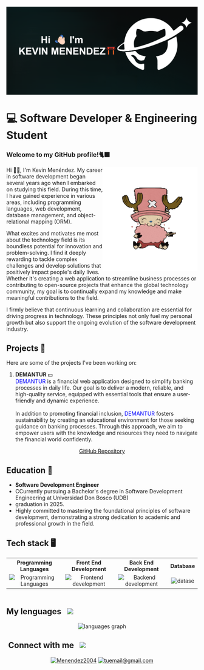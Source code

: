 
![header!](./imgs/Header.png)


# 💻  Software Developer & Engineering Student

### Welcome to my GitHub profile!🐈‍⬛

<img align="right" width=250px alt="Cat" src="imgs/chopper.gif" />

Hi 👋🏻, I'm Kevin Menéndez. My career in software development began several years ago when I embarked on studying this field. During this time, I have gained experience in various areas, including programming languages, web development, database management, and object-relational mapping (ORM).

What excites and motivates me most about the technology field is its boundless potential for innovation and problem-solving. I find it deeply rewarding to tackle complex challenges and develop solutions that positively impact people's daily lives. Whether it's creating a web application to streamline business processes or contributing to open-source projects that enhance the global technology community, my goal is to continually expand my knowledge and make meaningful contributions to the field.

I firmly believe that continuous learning and collaboration are essential for driving progress in technology. These principles not only fuel my personal growth but also support the ongoing evolution of the software development industry.

## Projects 🏦
Here are some of the projects I've been working on:
1. **DEMANTUR** 💵
<br><span style="color:blue">DEMANTUR</span> is a financial web application designed to simplify banking processes in daily life. Our goal is to deliver a modern, reliable, and high-quality service, equipped with essential tools that ensure a user-friendly and dynamic experience.  
<br>In addition to promoting financial inclusion, <span style="color:blue">DEMANTUR</span> fosters sustainability by creating an educational environment for those seeking guidance on banking processes. Through this approach, we aim to empower users with the knowledge and resources they need to navigate the financial world confidently.
<p align="center">
 <a href="https://github.com/Menendez2004/Demantur" target="blank">GitHub Repository</a>




## Education 📖
- **Software Development Engineer**
- CCurrently pursuing a Bachelor's degree in Software Development Engineering at Universidad Don Bosco (UDB)
-  graduation in 2025.
- Highly committed to mastering the foundational principles of software development, demonstrating a strong dedication to academic and professional growth in the field.


## Tech stack  🖥️

<table border="0" cellspacing="5" cellpadding="10" width="400" height="100" align="center">
  <tr>
    <th><b>Programming Languages</b></th>
    <th><b>Front End Development</b></th>
    <th><b>Back End Development</b></th>
    <th><b>Database</b></th>
  </tr>
  <tr>
    <td align="center"><img src="https://skillicons.dev/icons?i=js,typescript,java" height=38 alt="Programming Languages" /></td>
    <td align="center"><img src="https://skillicons.dev/icons?i=react,tailwind,angular" height=38 alt="Frontend development" /></td>
    <td align="center"><img src="https://skillicons.dev/icons?i=nodejs,express,nestjs,spring" height=38 alt="Backend development" /></td>
    <td align="center"><img src="https://skillicons.dev/icons?i=mongodb,prisma,mysql" height=38 alt="datase" /></td>
  </tr>

</table>

## My lenguages &nbsp; <img src="https://user-images.githubusercontent.com/74038190/216122041-518ac897-8d92-4c6b-9b3f-ca01dcaf38ee.png" width="27px" /> 
<div align="center">
  <img src="https://github-readme-stats.vercel.app/api/top-langs?username=Menendez2004&locale=en&hide_title=false&layout=compact&card_width=320&langs_count=5&theme=dracula&hide_border=false&order=2" height="150" alt="languages graph"  />
</div>

## &nbsp;Connect with me &nbsp; <img src="https://user-images.githubusercontent.com/74038190/216120981-b9507c36-0e04-4469-8e27-c99271b45ba5.png" width="27px" /> 

<div align="center">
<a href="www.linkedin.com/in/kevin-menéndez-18b378274" target="blank"><img align = "center" src="https://img.shields.io/badge/LinkedIn-0077B5?style=for-the badge&logo=linkedin&logoColor=white" alt="Menendez2004
" /></a> 
<a href="mailto:kmenendezz2004@gmail.com" target="_blank">
  <img align="center" src="https://img.shields.io/badge/Gmail--informational?style=social&logo=gmail" alt="tuemail@gmail.com">
</a>

</div>